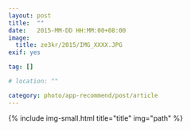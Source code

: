 ```yaml
---
layout: post
title:  ""
date:   2015-MM-DD HH:MM:00+08:00
image:
  title: ze3kr/2015/IMG_XXXX.JPG
exif: yes

tag: []

# location: ""

category: photo/app-recommend/post/article
---
```


{% include img-small.html title="title" img="path" %}